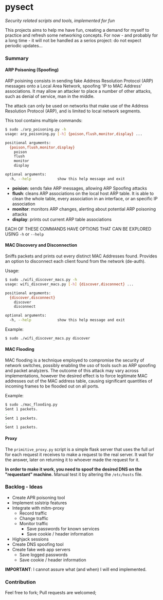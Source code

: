 pysect
======

_Security related scripts and tools, implemented for fun_

This projects aims to help me have fun, creating a demand for myself to practice and refresh some networking concepts. For now - and probably for a long time - it will not be handled as a serios project: do not expect periodic updates...


### Summary

#### ARP Poisoning (Spoofing)

ARP poisining consists in sending fake Address Resolution Protocol (ARP) messages onto a Local Area Network, spoofing 'IP to MAC Address' associations. It may allow an attacker to place a number of other attacks, such as denial of service, man in the middle.

The attack can only be used on networks that make use of the Address Resolution Protocol (ARP), and is limited to local network segments.

This tool contains multiple commands:
````bash
$ sudo ./arp_poisoning.py -h
usage: arp_poisoning.py [-h] {poison,flush,monitor,display} ...

positional arguments:
  {poison,flush,monitor,display}
    poison
    flush
    monitor
    display

optional arguments:
  -h, --help            show this help message and exit
````

- __poision__: sends fake ARP messages, allowing ARP Spoofing attacks
- __flush__: cleans ARP associations on the local host ARP table. It is able to clean the whole table, every association in an interface, or an specific IP association
- __monitor__: monitors ARP changes, alerting about potential ARP poisoning attacks
- __display__: prints out current ARP table associations

EACH OF THESE COMMANDS HAVE OPTIONS THAT CAN BE EXPLORED USING `-h` or `--help`

#### MAC Discovery and Disconnection

Sniffs packets and prints out every distinct MAC Addresses found. Provides an option to disconnect each client found from the network (de-auth).

Usage:
````bash
$ sudo ./wifi_discover_macs.py -h
usage: wifi_discover_macs.py [-h] {discover,disconnect} ...

positional arguments:
  {discover,disconnect}
    discover
    disconnect

optional arguments:
  -h, --help            show this help message and exit
````

Example:
````bash
$ sudo ./wifi_discover_macs.py discover
````

#### MAC Flooding

MAC flooding is a technique employed to compromise the security of network switches, possibly enabling the uso of tools such as ARP spoofing and packet analyzers. The outcome of this attack may vary across implementations, however the desired effect is to force legitimate MAC addresses out of the MAC address table, causing significant quantities of incoming frames to be flooded out on all ports.

Example:
````bash
$ sudo ./mac_flooding.py
Sent 1 packets.
.
Sent 1 packets.
.
Sent 1 packets.
````

#### Proxy

The `primitive_proxy.py` script is a simple flask server that uses the full _url_ for each request it receives to make a request to the real server. It wait for the answer, later on returning it to whoever made the request for it.

__In order to make it work, you need to spoof the desired DNS on the "requestant" machine.__ Manual test it by altering the `/etc/hosts` file.


### Backlog - Ideas

- Create APR poisoning tool
- Implement sslstrip features
- Integrate with mitm-proxy
    - Record traffic
    - Change traffic
    - Monitor traffic
        - Save passwords for known services
        - Save cookie / header information
- Highjack sessions
- Create DNS spoofing tool
- Create fake web app servers
    - Save logged passwords
    - Save cookie / header information

__IMPORTANT__: I cannot assure what (and when) I will end implemented.


### Contribution

Feel free to fork;
Pull requests are welcomed;

